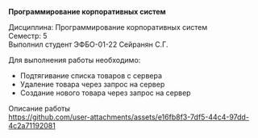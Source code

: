**Программирование корпоративных систем**

Дисциплина: Программирование корпоративных систем<br>
Семестр: 5<br>
Выполнил студент ЭФБО-01-22 Сейранян С.Г.<br>

Для выполнения работы необходимо:
- Подтягивание списка товаров с сервера
- Удаление товара через запрос на сервер
- Создание нового товара через запрос на сервер

Описание работы<br>
https://github.com/user-attachments/assets/e16fb8f3-7df5-44c4-97dd-4c2a71192081

